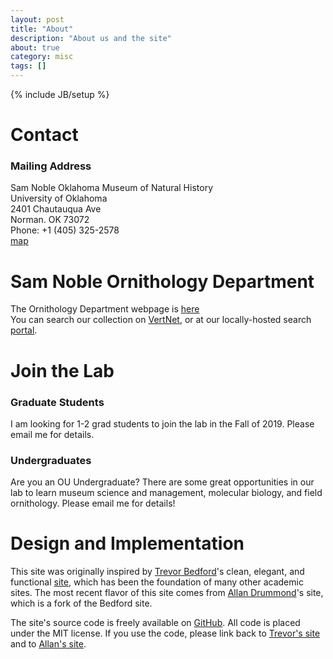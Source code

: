 ```yaml
---
layout: post
title: "About"
description: "About us and the site"
about: true
category: misc
tags: []
---
```

{% include JB/setup %}

<a name="purpose"></a>

# Contact

### Mailing Address
Sam Noble Oklahoma Museum of Natural History<br/>
University of Oklahoma<br/>
2401 Chautauqua Ave<br/>
Norman. OK 73072<br/>
Phone: +1 (405) 325-2578 <br/>
[map](https://www.google.com/maps/@35.1945078,-97.4511551,17z)

<div class="bigspacer"></div>

# Sam Noble Ornithology Department
The Ornithology Department webpage is [here](http://samnoblemuseum.ou.edu/collections-and-research/ornithology/)<br/>
You can search our collection on [VertNet](http://vertnet.org/), or at our locally-hosted search [portal](http://samnoblemuseum.ou.edu/collections-and-research/ornithology/ornithology-database/).

<div class="bigspacer"></div>


# Join the Lab

### Graduate Students
I am looking for 1-2 grad students to join the lab in the Fall of 2019. Please email me for details.

### Undergraduates
Are you an OU Undergraduate? There are some great opportunities in our lab to learn museum science and management, molecular biology, and field ornithology. Please email me for details!

<div class="bigspacer"></div>


# Design and Implementation

This site was originally  inspired by [Trevor Bedford]'s clean, elegant, and functional [site], which has been the foundation of many other academic sites. The most recent flavor of this site comes from [Allan Drummond]'s site, which is a fork of the Bedford site.

The site's source code is freely available on [GitHub]. All code is placed under the MIT license. If you use the code, please link back to [Trevor's site](http://bedford.io) and to [Allan's site](http://drummondlab.org/about.html).

[Trevor Bedford]: http://bedford.io/team/trevor-bedford/
[site]: http://bedford.io
[Allan Drummond]: http://drummondlab.org/
[GitHub]: http://github.com/

